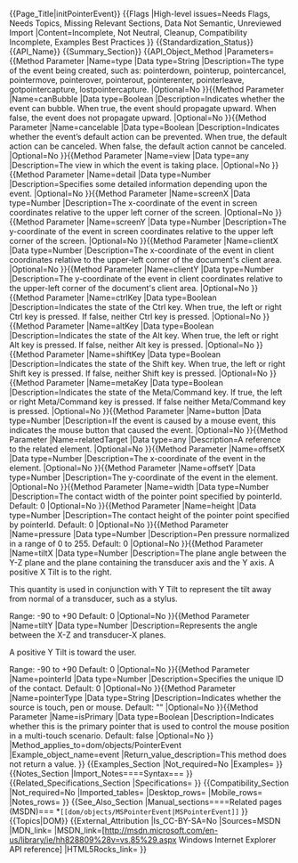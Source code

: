 {{Page_Title|initPointerEvent}}
{{Flags
|High-level issues=Needs Flags, Needs Topics, Missing Relevant Sections, Data Not Semantic, Unreviewed Import
|Content=Incomplete, Not Neutral, Cleanup, Compatibility Incomplete, Examples Best Practices
}}
{{Standardization_Status}}
{{API_Name}}
{{Summary_Section}}
{{API_Object_Method
|Parameters={{Method Parameter
|Name=type
|Data type=String
|Description=The type of the event being created, such as: pointerdown, pointerup, pointercancel, pointermove, pointerover, pointerout, pointerenter, pointerleave, gotpointercapture, lostpointercapture.
|Optional=No
}}{{Method Parameter
|Name=canBubble
|Data type=Boolean
|Description=Indicates whether the event can bubble.
When true, the event should propagate upward. 
When false, the event does not propagate upward.
|Optional=No
}}{{Method Parameter
|Name=cancelable
|Data type=Boolean
|Description=Indicates whether the event’s default action can be prevented.
When true, the default action can be canceled. 
When false, the default action cannot be canceled.
|Optional=No
}}{{Method Parameter
|Name=view
|Data type=any
|Description=The view in which the event is taking place.
|Optional=No
}}{{Method Parameter
|Name=detail
|Data type=Number
|Description=Specifies some detailed information depending upon the event.
|Optional=No
}}{{Method Parameter
|Name=screenX
|Data type=Number
|Description=The x-coordinate of the event in screen coordinates relative to the upper left corner of the screen.
|Optional=No
}}{{Method Parameter
|Name=screenY
|Data type=Number
|Description=The y-coordinate of the event in screen coordinates relative to the upper left corner of the screen.
|Optional=No
}}{{Method Parameter
|Name=clientX
|Data type=Number
|Description=The x-coordinate of the event in client coordinates relative to the upper-left corner of the document's client area.
|Optional=No
}}{{Method Parameter
|Name=clientY
|Data type=Number
|Description=The y-coordinate of the event in client coordinates relative to the upper-left corner of the document's client area.
|Optional=No
}}{{Method Parameter
|Name=ctrlKey
|Data type=Boolean
|Description=Indicates the state of the Ctrl key.
When true, the left or right Ctrl key is pressed. 
If false, neither Ctrl key is pressed.
|Optional=No
}}{{Method Parameter
|Name=altKey
|Data type=Boolean
|Description=Indicates the state of the Alt key.
When true, the left or right Alt key is pressed. 
If false, neither Alt key is pressed.
|Optional=No
}}{{Method Parameter
|Name=shiftKey
|Data type=Boolean
|Description=Indicates the state of the Shift key.
When true, the left or right Shift key is pressed. 
If false, neither Shift key is pressed.
|Optional=No
}}{{Method Parameter
|Name=metaKey
|Data type=Boolean
|Description=Indicates the state of the Meta/Command key.
If true, the left or right Meta/Command key is pressed. 
If false
neither Meta/Command key is pressed.
|Optional=No
}}{{Method Parameter
|Name=button
|Data type=Number
|Description=If the event is caused by a mouse event, this indicates the mouse button that caused the event.
|Optional=No
}}{{Method Parameter
|Name=relatedTarget
|Data type=any
|Description=A reference to the related element.
|Optional=No
}}{{Method Parameter
|Name=offsetX
|Data type=Number
|Description=The x-coordinate of the event in the element.
|Optional=No
}}{{Method Parameter
|Name=offsetY
|Data type=Number
|Description=The y-coordinate of the event in the element.
|Optional=No
}}{{Method Parameter
|Name=width
|Data type=Number
|Description=The contact width of the pointer point specified by pointerId. Default: 0
|Optional=No
}}{{Method Parameter
|Name=height
|Data type=Number
|Description=The contact height of the pointer point specified by pointerId. Default: 0
|Optional=No
}}{{Method Parameter
|Name=pressure
|Data type=Number
|Description=Pen pressure normalized in a range of 0 to 255. Default: 0
|Optional=No
}}{{Method Parameter
|Name=tiltX
|Data type=Number
|Description=The plane angle between the Y-Z plane and the plane containing the transducer axis and the Y axis.  A positive X Tilt is to the right.

This quantity is used in conjunction with Y Tilt to represent the tilt away from normal of a transducer, such as a stylus.

Range: -90 to +90
Default: 0
|Optional=No
}}{{Method Parameter
|Name=tiltY
|Data type=Number
|Description=Represents the angle between the X-Z and transducer-X planes. 

A positive Y Tilt is toward the user.

Range: -90 to +90
Default: 0
|Optional=No
}}{{Method Parameter
|Name=pointerId
|Data type=Number
|Description=Specifies the unique ID of the contact. Default: 0
|Optional=No
}}{{Method Parameter
|Name=pointerType
|Data type=String
|Description=Indicates whether the source is touch, pen or mouse. Default: ""
|Optional=No
}}{{Method Parameter
|Name=isPrimary
|Data type=Boolean
|Description=Indicates whether this is the primary pointer that is used to control the mouse position in a multi-touch scenario. Default: false
|Optional=No
}}
|Method_applies_to=dom/objects/PointerEvent
|Example_object_name=event
|Return_value_description=This method does not return a value.
}}
{{Examples_Section
|Not_required=No
|Examples=
}}
{{Notes_Section
|Import_Notes====Syntax===
}}
{{Related_Specifications_Section
|Specifications=
}}
{{Compatibility_Section
|Not_required=No
|Imported_tables=
|Desktop_rows=
|Mobile_rows=
|Notes_rows=
}}
{{See_Also_Section
|Manual_sections====Related pages (MSDN)===
*<code>[[dom/objects/MSPointerEvent|MSPointerEvent]]</code>
}}
{{Topics|DOM}}
{{External_Attribution
|Is_CC-BY-SA=No
|Sources=MSDN
|MDN_link=
|MSDN_link=[http://msdn.microsoft.com/en-us/library/ie/hh828809%28v=vs.85%29.aspx Windows Internet Explorer API reference]
|HTML5Rocks_link=
}}
